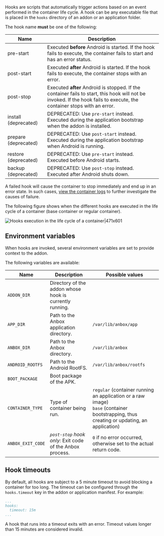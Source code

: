 Hooks are scripts that automatically trigger actions based on an event performed in the container life cycle. A hook can be any executable file that is placed in the `hooks` directory of an addon or an application folder.

The hook name **must** be one of the following:

| Name                 | Description      |
|----------------------|---------------------|
| pre-start            | Executed **before** Android is started. If the hook fails to execute, the container fails to start and has an error status.  |
| post-start           | Executed **after** Android is started. If the hook fails to execute, the container stops with an error.              |
| post-stop            | Executed **after** Android is stopped. If the container fails to start, this hook will not be invoked. If the hook fails to execute, the container stops with an error.  |
| install (deprecated) | DEPRECATED: Use `pre-start` instead. Executed during the application bootstrap when the addon is installed.          |
| prepare (deprecated) | DEPRECATED: Use `post-start` instead. Executed during the application bootstrap when Android is running.             |
| restore (deprecated) | DEPRECATED: Use `pre-start` instead. Executed before Android starts.                                                 |
| backup (deprecated)  | DEPRECATED: Use `post-stop` instead. Executed after Android shuts down.                                              |

A failed hook will cause the container to stop immediately and end up in an error state. In such cases, [view the container logs](https://discourse.ubuntu.com/t/24329) to further investigate the causes of failure.

The following figure shows when the different hooks are executed in the life cycle of a container (base container or regular container).

![Hooks execution in the life cycle of a container|471x601](https://assets.ubuntu.com/v1/bc9b1291-addons-reference-hook-order.png)

<a name='env-variables'></a>
## Environment variables
When hooks are invoked, several environment variables are set to provide context to the addon.

The following variables are available:

| Name             | Description         | Possible values         |
|------------------|----------------------|------------------------|
| `ADDON_DIR`      | Directory of the addon whose hook is currently running. |                         |
| `APP_DIR`        | Path to the Anbox application directory.                | `/var/lib/anbox/app`    |
| `ANBOX_DIR`      | Path to the Anbox directory.                            | `/var/lib/anbox`        |
| `ANDROID_ROOTFS` | Path to the Android RootFS.                             | `/var/lib/anbox/rootfs` |
| `BOOT_PACKAGE`   | Boot package of the APK.                                |                         |
| `CONTAINER_TYPE` | Type of container being run.                            | `regular` (container running an application or a raw image)<br/>`base` (container bootstrapping, thus creating or updating, an application)|
| `ANBOX_EXIT_CODE`| *`post-stop` hook only:* Exit code of the Anbox process.| `0` if no error occurred, otherwise set to the actual return code.|

<a name='hook-timeouts'></a>
## Hook timeouts
By default, all hooks are subject to a 5 minute timeout to avoid blocking a container for too long. The timeout can be configured through the `hooks.timeout` key in the addon or application manifest. For example:

```yaml
...
hooks:
  timeout: 15m
...
```

A hook that runs into a timeout exits with an error. Timeout values longer than 15 minutes are considered invalid.
